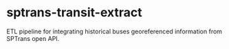 # sptrans-transit-extract
ETL pipeline for integrating historical buses georeferenced information from SPTrans open API.
